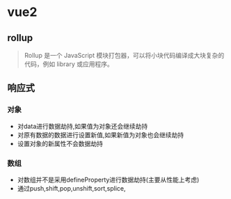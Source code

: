 # vue2

## rollup
> Rollup 是一个 JavaScript 模块打包器，可以将小块代码编译成大块复杂的代码，例如 library 或应用程序。

## 响应式
### 对象
- 对data进行数据劫持,如果值为对象还会继续劫持
- 对原有数据的数据进行设置新值,如果新值为对象也会继续劫持
- 设置对象的新属性不会数据劫持

### 数组
- 对数组并不是采用defineProperty进行数据劫持(主要从性能上考虑)
- 通过push,shift,pop,unshift,sort,splice,
